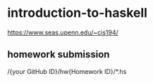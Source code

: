 # introduction-to-haskell
https://www.seas.upenn.edu/~cis194/

## homework submission
/{your GitHub ID}/hw{Homework ID}/*.hs
